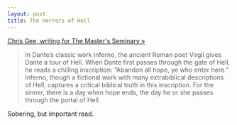 ```yaml
---
layout: post
title: The Horrors of Hell
---
```

[Chris Gee, writing for The Master's Seminary »](https://www.tms.edu/blog/horrors-and-habitat-of-hell/)

> In Dante’s classic work Inferno, the ancient Roman poet Virgil gives Dante a tour of Hell. When Dante first passes through the gate of Hell, he reads a chilling inscription: “Abandon all hope, ye who enter here.” Inferno, though a fictional work with many extrabiblical descriptions of Hell, captures a critical biblical truth in this inscription. For the sinner, there is a day when hope ends, the day he or she passes through the portal of Hell.

Sobering, but important read.
